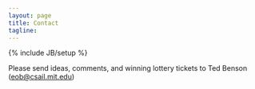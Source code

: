 ```yaml
---
layout: page
title: Contact
tagline:
---
```

{% include JB/setup %}


Please send ideas, comments, and winning lottery tickets to Ted Benson
([eob@csail.mit.edu](mailto:eob@csail.mit.edu))

